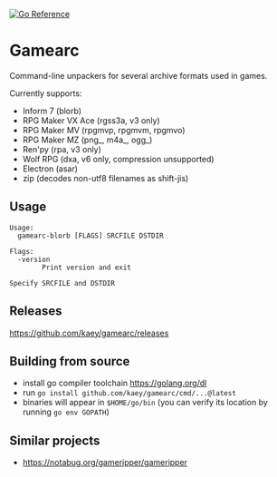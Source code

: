 [![Go Reference](https://pkg.go.dev/badge/github.com/kaey/gamearc.svg)](https://pkg.go.dev/github.com/kaey/gamearc)

Gamearc
=======

Command-line unpackers for several archive formats used in games.

Currently supports:

- Inform 7 (blorb)
- RPG Maker VX Ace (rgss3a, v3 only)
- RPG Maker MV (rpgmvp, rpgmvm, rpgmvo)
- RPG Maker MZ (png_, m4a_, ogg_)
- Ren'py (rpa, v3 only)
- Wolf RPG (dxa, v6 only, compression unsupported)
- Electron (asar)
- zip (decodes non-utf8 filenames as shift-jis)


Usage
-----

```
Usage:
  gamearc-blorb [FLAGS] SRCFILE DSTDIR

Flags:
  -version
    	Print version and exit

Specify SRCFILE and DSTDIR
```


Releases
-----

https://github.com/kaey/gamearc/releases


Building from source
-----

- install go compiler toolchain https://golang.org/dl
- run `go install github.com/kaey/gamearc/cmd/...@latest`
- binaries will appear in `$HOME/go/bin` (you can verify its location by running `go env GOPATH`)

Similar projects
-----

- https://notabug.org/gameripper/gameripper
